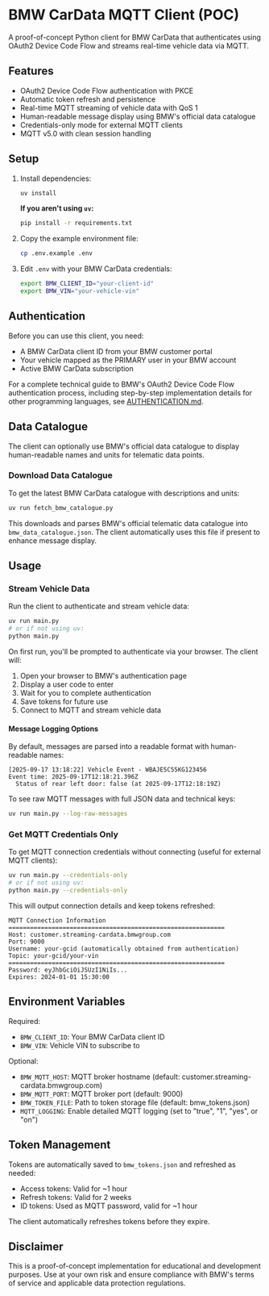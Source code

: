# BMW CarData MQTT Client (POC)

A proof-of-concept Python client for BMW CarData that authenticates using OAuth2 Device Code Flow and streams real-time vehicle data via MQTT.

## Features

- OAuth2 Device Code Flow authentication with PKCE
- Automatic token refresh and persistence
- Real-time MQTT streaming of vehicle data with QoS 1
- Human-readable message display using BMW's official data catalogue
- Credentials-only mode for external MQTT clients
- MQTT v5.0 with clean session handling

## Setup

1. Install dependencies:

   ```bash
   uv install
   ```

   **If you aren't using `uv`:**

   ```bash
   pip install -r requirements.txt
   ```

2. Copy the example environment file:

   ```bash
   cp .env.example .env
   ```

3. Edit `.env` with your BMW CarData credentials:
   ```bash
   export BMW_CLIENT_ID="your-client-id"
   export BMW_VIN="your-vehicle-vin"
   ```

## Authentication

Before you can use this client, you need:

- A BMW CarData client ID from your BMW customer portal
- Your vehicle mapped as the PRIMARY user in your BMW account
- Active BMW CarData subscription

For a complete technical guide to BMW's OAuth2 Device Code Flow authentication process, including step-by-step implementation details for other programming languages, see [AUTHENTICATION.md](AUTHENTICATION.md).

## Data Catalogue

The client can optionally use BMW's official data catalogue to display human-readable names and units for telematic data points.

### Download Data Catalogue

To get the latest BMW CarData catalogue with descriptions and units:

```bash
uv run fetch_bmw_catalogue.py
```

This downloads and parses BMW's official telematic data catalogue into `bmw_data_catalogue.json`. The client automatically uses this file if present to enhance message display.

## Usage

### Stream Vehicle Data

Run the client to authenticate and stream vehicle data:

```bash
uv run main.py
# or if not using uv:
python main.py
```

On first run, you'll be prompted to authenticate via your browser. The client will:

1. Open your browser to BMW's authentication page
2. Display a user code to enter
3. Wait for you to complete authentication
4. Save tokens for future use
5. Connect to MQTT and stream vehicle data

#### Message Logging Options

By default, messages are parsed into a readable format with human-readable names:

```
[2025-09-17 13:18:22] Vehicle Event - WBAJE5C55KG123456
Event time: 2025-09-17T12:18:21.396Z
  Status of rear left door: false (at 2025-09-17T12:18:19Z)
```

To see raw MQTT messages with full JSON data and technical keys:

```bash
uv run main.py --log-raw-messages
```

### Get MQTT Credentials Only

To get MQTT connection credentials without connecting (useful for external MQTT clients):

```bash
uv run main.py --credentials-only
# or if not using uv:
python main.py --credentials-only
```

This will output connection details and keep tokens refreshed:

```
MQTT Connection Information
============================================================
Host: customer.streaming-cardata.bmwgroup.com
Port: 9000
Username: your-gcid (automatically obtained from authentication)
Topic: your-gcid/your-vin
============================================================
Password: eyJhbGciOiJSUzI1NiIs...
Expires: 2024-01-01 15:30:00
```

## Environment Variables

Required:

- `BMW_CLIENT_ID`: Your BMW CarData client ID
- `BMW_VIN`: Vehicle VIN to subscribe to

Optional:

- `BMW_MQTT_HOST`: MQTT broker hostname (default: customer.streaming-cardata.bmwgroup.com)
- `BMW_MQTT_PORT`: MQTT broker port (default: 9000)
- `BMW_TOKEN_FILE`: Path to token storage file (default: bmw_tokens.json)
- `MQTT_LOGGING`: Enable detailed MQTT logging (set to "true", "1", "yes", or "on")

## Token Management

Tokens are automatically saved to `bmw_tokens.json` and refreshed as needed:

- Access tokens: Valid for ~1 hour
- Refresh tokens: Valid for 2 weeks
- ID tokens: Used as MQTT password, valid for ~1 hour

The client automatically refreshes tokens before they expire.

## Disclaimer

This is a proof-of-concept implementation for educational and development purposes. Use at your own risk and ensure compliance with BMW's terms of service and applicable data protection regulations.
